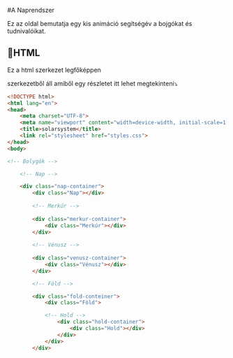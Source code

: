 #A Naprendszer

Ez az oldal bemutatja egy kis animáció segítségév a bojgókat és tudnivalóikat.

## 🩻HTML
Ez a html szerkezet legfőképpen <div> szerkezetből áll amiből egy részletet itt lehet megtekinteni⤵️

```html
<!DOCTYPE html>
<html lang="en">
<head>
    <meta charset="UTF-8">
    <meta name="viewport" content="width=device-width, initial-scale=1.0">
    <title>solarsystem</title>
    <link rel="stylesheet" href="styles.css">
</head>
<body>

<!-- Bolygók -->

    <!-- Nap -->

    <div class="nap-container">
        <div class="Nap"></div>
        
        <!-- Merkúr -->
        
        <div class="merkur-container">
            <div class="Merkúr"></div>
        </div>
        
        <!-- Vénusz -->
        
        <div class="venusz-container">
            <div class="Vénusz"></div>
        </div>

        <!-- Föld -->

        <div class="fold-conteiner">
            <div class="Föld">

            <!-- Hold -->
                <div class="hold-container">
                    <div class="Hold"></div>
                </div>
            </div>
        </div>